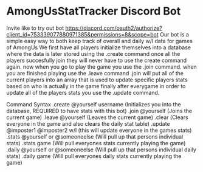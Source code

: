 # AmongUsStatTracker Discord Bot
Invite like to try out bot    https://discord.com/oauth2/authorize?client_id=753339077880971385&permissions=8&scope=bot
Our bot is a simple easy way to both keep track of overall and daily w/l data for games of AmongUs
We first have all players initialize themselves into a database where the data is later stored using the .create command
once all the players succesfully join they will never have to use the create command again.
now when you go to play the game you use the .join command.
when you are finished playing use the .leave command
.join will put all of the current players into an array that is used to update specific players stats based on who is actually in the game
finally after everygame in order to update all of the players stats you use the .update command.

Command Syntax
.create @yourself username       (Initializes you into the database, REQUIRED to have stats with this bot)
.join @yourself    (Joins the current game) 
.leave @yourself     (Leaves the current game)
.clear    (Clears everyone in the game and also clears the daily stat table)
.update @imposter1 @imposter2 w/l  (this will update everyone in the games stats)
.stats @yourself or @someoneelse  (Will pull up that persons individual stats)
.stats game      (Will pull everyones stats currently playing the game)
.daily @yourself or @someoneelse  (Will pull up that persons individual daily stats)
.daily game      (Will pull everyones daily stats currently playing the game)
